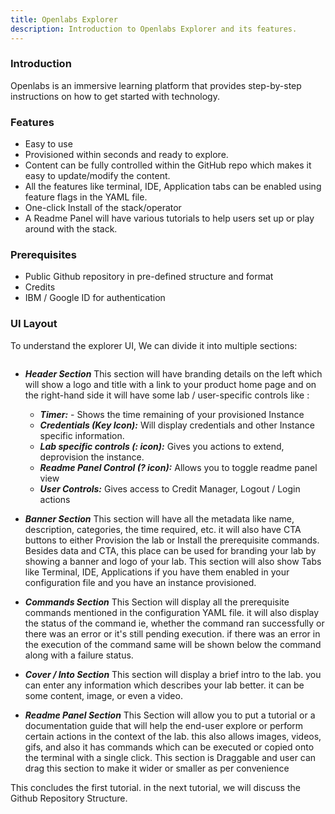 ```yaml
---
title: Openlabs Explorer
description: Introduction to Openlabs Explorer and its features.
---
```


### Introduction

Openlabs is an immersive learning platform that provides step-by-step instructions on how to get started with technology.

### Features

- Easy to use
- Provisioned within seconds and ready to explore.
- Content can be fully controlled within the GitHub repo which makes it easy to update/modify the content.
- All the features like terminal, IDE, Application tabs can be enabled using feature flags in the YAML file.
- One-click Install of the stack/operator
- A Readme Panel will have various tutorials to help users set up or play around with the stack.

### Prerequisites

- Public Github repository in pre-defined structure and format
- Credits
- IBM / Google ID for authentication


### UI Layout

To understand the explorer UI, We can divide it into multiple sections:

<image with marked sections>

- ***Header Section***
This section will have branding details on the left which will show a logo and title with a link to your product home page and on the right-hand side it will have some lab / user-specific controls like :
    - ***Timer:*** - Shows the time remaining of your provisioned Instance
    - ***Credentials (Key Icon):*** Will display credentials and other Instance specific information.
    - ***Lab specific controls (: icon):*** Gives you actions to extend, deprovision the instance.
    - ***Readme Panel Control (? icon):*** Allows you to toggle readme panel view
    - ***User Controls:*** Gives access to Credit Manager, Logout / Login actions

- ***Banner Section***
This section will have all the metadata like name, description, categories, the time required, etc. it will also have CTA buttons to either Provision the lab or Install the prerequisite commands. Besides data and CTA, this place can be used for branding your lab by showing a banner and logo of your lab.
This section will also show Tabs like Terminal, IDE, Applications if you have them enabled in your configuration file and you have an instance provisioned.

- ***Commands Section***
This Section will display all the prerequisite commands mentioned in the configuration YAML file. it will also display the status of the command ie, whether the command ran successfully or there was an error or it's still pending execution. if there was an error in the execution of the command same will be shown below the command along with a failure status.

- ***Cover / Into Section***
This section will display a brief intro to the lab. you can enter any information which describes your lab better. it can be some content, image, or even a video.

- ***Readme Panel Section***
This Section will allow you to put a tutorial or a documentation guide that will help the end-user explore or perform certain actions in the context of the lab. this also allows images, videos, gifs, and also it has commands which can be executed or copied onto the terminal with a single click. This section is Draggable and user can drag this section to make it wider or smaller as per convenience 

This concludes the first tutorial. in the next tutorial, we will discuss the Github Repository Structure.